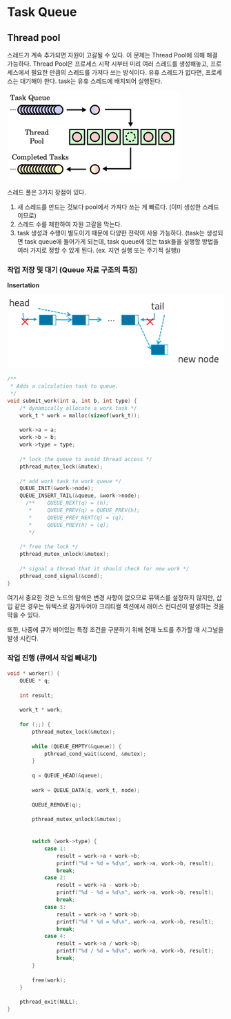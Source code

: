 # Task Queue

## Thread pool

스레드가 계속 추가되면 자원이 고갈될 수 있다. 이 문제는 Thread Pool에 의해 해결 가능하다. Thread Pool은 프로세스 시작 시부터 미리 여러 스레드를 생성해놓고, 프로세스에서 필요한 만큼의 스레드를 가져다 쓰는 방식이다. 유휴 스레드가 없다면, 프로세스는 대기해야 한다. task는 유휴 스레드에 배치되어 실행된다.

![thread_pool](images/2018/04/thread-pool.png)

스레드 풀은 3가지 장점이 있다.

1. 새 스레드를 만드는 것보다 pool에서 가져다 쓰는 게 빠르다. (이미 생성한 스레드이므로)
2. 스레드 수를 제한하여 자원 고갈을 막는다.
3. task 생성과 수행이 별도이기 때문에 다양한 전략이 사용 가능하다.
    (task는 생성되면 task queue에 들어가게 되는데, task queue에 있는 task들을 실행할 방법을 여러       가지로 정할 수 있게 된다. (ex. 지연 실행 또는 주기적 실행))

### 작업 저장 및 대기 (Queue 자료 구조의 특징)

**Insertation**

![insert_tail](images/2018/04/insert-tail.png)

```c {.line-numbers}
/**
 * Adds a calculation task to queue.
 */
void submit_work(int a, int b, int type) {
    /* dynamically allocate a work task */
    work_t * work = malloc(sizeof(work_t));

    work->a = a;
    work->b = b;
    work->type = type;

    /* lock the queue to avoid thread access */
    pthread_mutex_lock(&mutex);

    /* add work task to work queue */
    QUEUE_INIT(&work->node);
    QUEUE_INSERT_TAIL(&queue, &work->node);
      /**    QUEUE_NEXT(q) = (h);                                             \
       *     QUEUE_PREV(q) = QUEUE_PREV(h);                                   \
       *     QUEUE_PREV_NEXT(q) = (q);                                        \
       *     QUEUE_PREV(h) = (q);                                             \
       */

    /* free the lock */
    pthread_mutex_unlock(&mutex);

    /* signal a thread that it should check for new work */
    pthread_cond_signal(&cond);
}
```

여기서 중요한 것은 노드의 탐색은 변경 사항이 없으므로 뮤텍스를 설정하지 않지만, 삽입 같은 경우는 뮤텍스로 잠가두어야 크리티컬 섹션에서 래이스 컨디션이 발생하는 것을 막을 수 있다.

또한, 나중에 큐가 비어있는 특정 조건을 구분하기 위해 현재 노드를 추가할 때 시그널을 발생 시킨다.


### 작업 진행 (큐에서 작업 빼내기)

```c {.line-numbers}
void * worker() {
    QUEUE * q;

    int result;

    work_t * work;

    for (;;) {
        pthread_mutex_lock(&mutex);

        while (QUEUE_EMPTY(&queue)) {
            pthread_cond_wait(&cond, &mutex);
        }

        q = QUEUE_HEAD(&queue);

        work = QUEUE_DATA(q, work_t, node);

        QUEUE_REMOVE(q);

        pthread_mutex_unlock(&mutex);


        switch (work->type) {
            case 1:
                result = work->a + work->b;
                printf("%d + %d = %d\n", work->a, work->b, result);
                break;
            case 2:
                result = work->a - work->b;
                printf("%d - %d = %d\n", work->a, work->b, result);
                break;
            case 3:
                result = work->a * work->b;
                printf("%d * %d = %d\n", work->a, work->b, result);
                break;
            case 4:
                result = work->a / work->b;
                printf("%d / %d = %d\n", work->a, work->b, result);
                break;
        }

        free(work);
    }

    pthread_exit(NULL);
}
```
